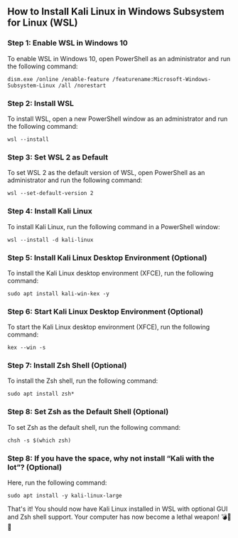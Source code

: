## How to Install Kali Linux in Windows Subsystem for Linux (WSL)

### Step 1: Enable WSL in Windows 10

To enable WSL in Windows 10, open PowerShell as an administrator and run the following command:
```
dism.exe /online /enable-feature /featurename:Microsoft-Windows-Subsystem-Linux /all /norestart
```

### Step 2: Install WSL

To install WSL, open a new PowerShell window as an administrator and run the following command:

```
wsl --install
```

### Step 3: Set WSL 2 as Default

To set WSL 2 as the default version of WSL, open PowerShell as an administrator and run the following command:

```
wsl --set-default-version 2
```

### Step 4: Install Kali Linux

To install Kali Linux, run the following command in a PowerShell window:

```
wsl --install -d kali-linux
```

### Step 5: Install Kali Linux Desktop Environment (Optional)

To install the Kali Linux desktop environment (XFCE), run the following command:

```
sudo apt install kali-win-kex -y
```

### Step 6: Start Kali Linux Desktop Environment (Optional)

To start the Kali Linux desktop environment (XFCE), run the following command:

```
kex --win -s
```

### Step 7: Install Zsh Shell (Optional)

To install the Zsh shell, run the following command:

```
sudo apt install zsh*
```

### Step 8: Set Zsh as the Default Shell (Optional)

To set Zsh as the default shell, run the following command:

```
chsh -s $(which zsh)
```

### Step 8: If you have the space, why not install “Kali with the lot”? (Optional)

Here, run the following command:

```
sudo apt install -y kali-linux-large
```

That's it! You should now have Kali Linux installed in WSL with optional GUI and Zsh shell support. Your computer has now become a lethal weapon! 💣🚀💥
